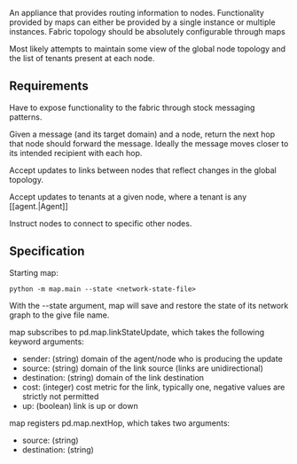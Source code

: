 An appliance that provides routing information to nodes. Functionality provided by maps can either be provided by a single instance or multiple instances. Fabric topology should be absolutely configurable through maps

Most likely attempts to maintain some view of the global node topology and the list of tenants present at each node. 

## Requirements

Have to expose functionality to the fabric through stock messaging patterns. 

Given a message (and its target domain) and a node, return the next hop that node should forward the message. Ideally the message moves closer to its intended recipient with each hop.  

Accept updates to links between nodes that reflect changes in the global topology. 

Accept updates to tenants at a given node, where a tenant is any [[agent.|Agent]]

Instruct nodes to connect to specific other nodes. 


## Specification

Starting map:

    python -m map.main --state <network-state-file>

With the --state argument, map will save and restore the state of its network graph to the give file name.

map subscribes to pd.map.linkStateUpdate, which takes the following keyword arguments:
* sender: (string) domain of the agent/node who is producing the update
* source: (string) domain of the link source (links are unidirectional)
* destination: (string) domain of the link destination
* cost: (integer) cost metric for the link, typically one, negative values are strictly not permitted
* up: (boolean) link is up or down

map registers pd.map.nextHop, which takes two arguments:
* source: (string)
* destination: (string)